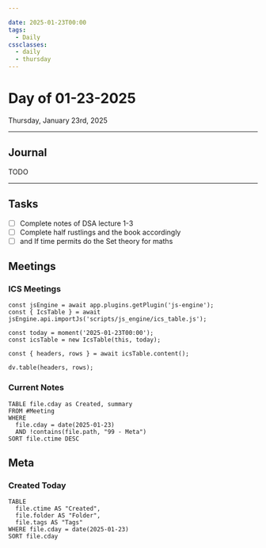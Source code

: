 ```yaml
---

date: 2025-01-23T00:00
tags:
  - Daily
cssclasses:
  - daily
  - thursday
---
```

# Day of 01-23-2025

<span class="subtitle">Thursday, January 23rd, 2025</span>

---

## Journal

TODO

---

## Tasks

- [ ] Complete notes of DSA lecture 1-3
- [ ] Complete half rustlings and the book accordingly
- [ ] and If time permits do the Set theory for maths

## Meetings

### ICS Meetings

```dataviewjs
const jsEngine = await app.plugins.getPlugin('js-engine');
const { IcsTable } = await jsEngine.api.importJs('scripts/js_engine/ics_table.js');

const today = moment('2025-01-23T00:00');
const icsTable = new IcsTable(this, today);

const { headers, rows } = await icsTable.content();

dv.table(headers, rows);
```

### Current Notes

```dataview
TABLE file.cday as Created, summary
FROM #Meeting
WHERE
  file.cday = date(2025-01-23)
  AND !contains(file.path, "99 - Meta")
SORT file.ctime DESC
```

## Meta

### Created Today

```dataview
TABLE
  file.ctime AS "Created",
  file.folder AS "Folder",
  file.tags AS "Tags"
WHERE file.cday = date(2025-01-23)
SORT file.cday
```

